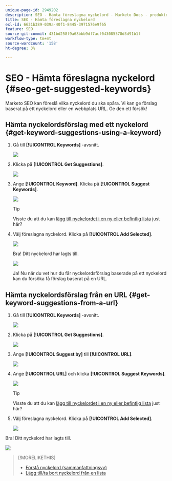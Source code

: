 ```yaml
---
unique-page-id: 2949202
description: SEO - Hämta föreslagna nyckelord - Marketo Docs - produktdokumentation
title: SEO - Hämta föreslagna nyckelord
exl-id: 6631b389-039a-40f1-8445-3971576e9f65
feature: SEO
source-git-commit: 431bd258f9a68bbb9df7acf043085578d3d91b1f
workflow-type: tm+mt
source-wordcount: '158'
ht-degree: 3%

---
```


# SEO - Hämta föreslagna nyckelord {#seo-get-suggested-keywords}

Marketo SEO kan föreslå vilka nyckelord du ska spåra. Vi kan ge förslag baserat på ett nyckelord eller en webbplats URL. Ge den ett försök!

## Hämta nyckelordsförslag med ett nyckelord {#get-keyword-suggestions-using-a-keyword}

1. Gå till **[!UICONTROL Keywords]** -avsnitt.

   ![](assets/image2014-9-18-10-3a51-3a41.png)

1. Klicka på **[!UICONTROL Get Suggestions]**.

   ![](assets/image2014-9-18-10-3a52-3a42.png)

1. Ange **[!UICONTROL Keyword]**. Klicka på **[!UICONTROL Suggest Keywords]**.

   ![](assets/image2014-9-18-10-3a53-3a14.png)

   >[!TIP]
   >
   >Visste du att du kan  [lägg till nyckelordet i en ny eller befintlig lista](/help/marketo/product-docs/additional-apps/seo/understanding-seo/seo-managing-lists.md) just här?

1. Välj föreslagna nyckelord. Klicka på **[!UICONTROL Add Selected]**.

   ![](assets/image2014-9-18-10-3a54-3a12.png)

   Bra! Ditt nyckelord har lagts till.

   ![](assets/image2014-9-18-10-3a54-3a16.png)

   Ja! Nu när du vet hur du får nyckelordsförslag baserade på ett nyckelord kan du försöka få förslag baserat på en URL.

## Hämta nyckelordsförslag från en URL  {#get-keyword-suggestions-from-a-url}

1. Gå till **[!UICONTROL Keywords]** -avsnitt.

   ![](assets/image2014-9-18-10-3a54-3a26.png)

1. Klicka på **[!UICONTROL Get Suggestions]**.

   ![](assets/image2014-9-18-11-3a4-3a43.png)

1. Ange **[!UICONTROL Suggest by]** till **[!UICONTROL URL]**.

   ![](assets/image2014-9-18-11-3a4-3a52.png)

1. Ange **[!UICONTROL URL]** och klicka **[!UICONTROL Suggest Keywords]**.

   ![](assets/image2014-9-18-11-3a5-3a7.png)

   >[!TIP]
   >
   >Visste du att du kan [lägg till nyckelordet i en ny eller befintlig lista](/help/marketo/product-docs/additional-apps/seo/understanding-seo/seo-managing-lists.md) just här?

1. Välj föreslagna nyckelord. Klicka på **[!UICONTROL Add Selected]**.

   ![](assets/image2014-9-18-11-3a8-3a3.png)

Bra! Ditt nyckelord har lagts till.

![](assets/image2014-9-18-11-3a8-3a25.png)

>[!MORELIKETHIS]
>
>* [Förstå nyckelord (sammanfattningsvy)](/help/marketo/product-docs/additional-apps/seo/keywords/seo-understanding-keywords.md)
>* [Lägg till/ta bort nyckelord från en lista](/help/marketo/product-docs/additional-apps/seo/keywords/seo-add-remove-keywords-from-a-list.md)
